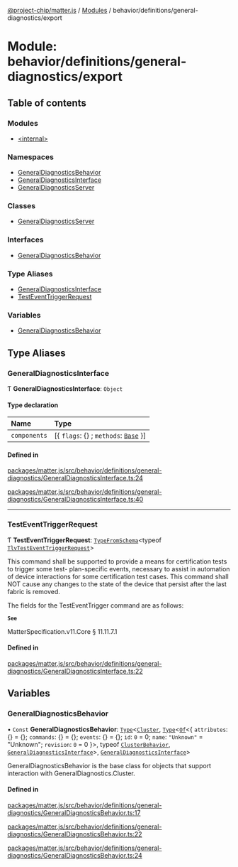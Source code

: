 [@project-chip/matter.js](../README.md) / [Modules](../modules.md) / behavior/definitions/general-diagnostics/export

# Module: behavior/definitions/general-diagnostics/export

## Table of contents

### Modules

- [\<internal\>](behavior_definitions_general_diagnostics_export._internal_.md)

### Namespaces

- [GeneralDiagnosticsBehavior](behavior_definitions_general_diagnostics_export.GeneralDiagnosticsBehavior.md)
- [GeneralDiagnosticsInterface](behavior_definitions_general_diagnostics_export.GeneralDiagnosticsInterface.md)
- [GeneralDiagnosticsServer](behavior_definitions_general_diagnostics_export.GeneralDiagnosticsServer.md)

### Classes

- [GeneralDiagnosticsServer](../classes/behavior_definitions_general_diagnostics_export.GeneralDiagnosticsServer-1.md)

### Interfaces

- [GeneralDiagnosticsBehavior](../interfaces/behavior_definitions_general_diagnostics_export.GeneralDiagnosticsBehavior-1.md)

### Type Aliases

- [GeneralDiagnosticsInterface](behavior_definitions_general_diagnostics_export.md#generaldiagnosticsinterface)
- [TestEventTriggerRequest](behavior_definitions_general_diagnostics_export.md#testeventtriggerrequest)

### Variables

- [GeneralDiagnosticsBehavior](behavior_definitions_general_diagnostics_export.md#generaldiagnosticsbehavior)

## Type Aliases

### GeneralDiagnosticsInterface

Ƭ **GeneralDiagnosticsInterface**: `Object`

#### Type declaration

| Name | Type |
| :------ | :------ |
| `components` | [\{ `flags`: {} ; `methods`: [`Base`](../interfaces/behavior_definitions_general_diagnostics_export.GeneralDiagnosticsInterface.Base.md)  }] |

#### Defined in

[packages/matter.js/src/behavior/definitions/general-diagnostics/GeneralDiagnosticsInterface.ts:24](https://github.com/project-chip/matter.js/blob/6d3b6a5d957d88a9231d6ecab4bb41f8133112be/packages/matter.js/src/behavior/definitions/general-diagnostics/GeneralDiagnosticsInterface.ts#L24)

[packages/matter.js/src/behavior/definitions/general-diagnostics/GeneralDiagnosticsInterface.ts:40](https://github.com/project-chip/matter.js/blob/6d3b6a5d957d88a9231d6ecab4bb41f8133112be/packages/matter.js/src/behavior/definitions/general-diagnostics/GeneralDiagnosticsInterface.ts#L40)

___

### TestEventTriggerRequest

Ƭ **TestEventTriggerRequest**: [`TypeFromSchema`](tlv_export.md#typefromschema)\<typeof [`TlvTestEventTriggerRequest`](cluster_export.GeneralDiagnostics.md#tlvtesteventtriggerrequest)\>

This command shall be supported to provide a means for certification tests to trigger some test- plan-specific
events, necessary to assist in automation of device interactions for some certification test cases. This command
shall NOT cause any changes to the state of the device that persist after the last fabric is removed.

The fields for the TestEventTrigger command are as follows:

**`See`**

MatterSpecification.v11.Core § 11.11.7.1

#### Defined in

[packages/matter.js/src/behavior/definitions/general-diagnostics/GeneralDiagnosticsInterface.ts:22](https://github.com/project-chip/matter.js/blob/6d3b6a5d957d88a9231d6ecab4bb41f8133112be/packages/matter.js/src/behavior/definitions/general-diagnostics/GeneralDiagnosticsInterface.ts#L22)

## Variables

### GeneralDiagnosticsBehavior

• `Const` **GeneralDiagnosticsBehavior**: [`Type`](../interfaces/behavior_cluster_export.ClusterBehavior.Type.md)\<[`Cluster`](../interfaces/cluster_export.GeneralDiagnostics.Cluster.md), [`Type`](../interfaces/behavior_cluster_export.ClusterBehavior.Type.md)\<[`Of`](../interfaces/cluster_export.ClusterType.Of.md)\<\{ `attributes`: {} = \{}; `commands`: {} = \{}; `events`: {} = \{}; `id`: ``0`` = 0; `name`: ``"Unknown"`` = "Unknown"; `revision`: ``0`` = 0 }\>, typeof [`ClusterBehavior`](behavior_cluster_export.ClusterBehavior.md), [`GeneralDiagnosticsInterface`](behavior_definitions_general_diagnostics_export.md#generaldiagnosticsinterface)\>, [`GeneralDiagnosticsInterface`](behavior_definitions_general_diagnostics_export.md#generaldiagnosticsinterface)\>

GeneralDiagnosticsBehavior is the base class for objects that support interaction with GeneralDiagnostics.Cluster.

#### Defined in

[packages/matter.js/src/behavior/definitions/general-diagnostics/GeneralDiagnosticsBehavior.ts:17](https://github.com/project-chip/matter.js/blob/6d3b6a5d957d88a9231d6ecab4bb41f8133112be/packages/matter.js/src/behavior/definitions/general-diagnostics/GeneralDiagnosticsBehavior.ts#L17)

[packages/matter.js/src/behavior/definitions/general-diagnostics/GeneralDiagnosticsBehavior.ts:22](https://github.com/project-chip/matter.js/blob/6d3b6a5d957d88a9231d6ecab4bb41f8133112be/packages/matter.js/src/behavior/definitions/general-diagnostics/GeneralDiagnosticsBehavior.ts#L22)

[packages/matter.js/src/behavior/definitions/general-diagnostics/GeneralDiagnosticsBehavior.ts:24](https://github.com/project-chip/matter.js/blob/6d3b6a5d957d88a9231d6ecab4bb41f8133112be/packages/matter.js/src/behavior/definitions/general-diagnostics/GeneralDiagnosticsBehavior.ts#L24)
